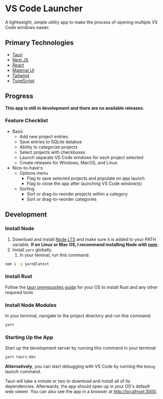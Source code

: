 # VS Code Launcher

A lightweight, simple utility app to make the process of opening multiple VS Code windows easier.

## Primary Technologies

- [Tauri](https://tauri.app/)
- [Next.JS](https://nextjs.org/)
- [React](https://reactjs.org/)
- [Material UI](https://mui.com/)
- [Tailwind](https://tailwindcss.com/)
- [TypeScript](https://www.typescriptlang.org/)

## Progress

**This app is still in development and there are no available releases.**

### Feature Checklist

- Basic
  - Add new project entries
  - Save entries to SQLite databse
  - Ability to categorize projects
  - Select projects with checkboxes
  - Launch separate VS Code windows for each project selected
  - Create releases for Windows, MacOS, and Linux
- Nice-to-have's
  - Options menu
    - Flag to save selected projects and populate on app launch
    - Flag to close the app after launching VS Code window(s)
  - Sorting
    - Sort or drag-to-reorder projects within a category
    - Sort or drag-to-reorder categories

## Development

### Install Node

1. Download and install [Node LTS](https://nodejs.org/en/) and make sure it is added to your PATH variable. **If on Linux or Mac OS, I recommend installing Node with [nvm](https://github.com/nvm-sh/nvm)**.
2. Install `yarn` globally.
    1. In your teminal, run this command:

```bash
npm i -g yarn@latest
```

### Install Rust
Follow the [tauri prerequisites guide](https://tauri.app/v1/guides/getting-started/prerequisites/) for your OS to install Rust and any other required tools

### Install Node Modules

In your terminal, navigate to the project directory and run this command:

```bash
yarn
```

### Starting Up the App

Start up the development server by running this command in your terminal:

```bash
yarn tauri:dev
```

**Alternatively**, you can start debugging with VS Code by running the `Debug` launch command.

Tauri will take a minute or two to download and install all of its dependencies. Afterwards, the app should open up in your OS's default web viewer. You can also see the app in a browser at [http://localhost:3000](http://localhost:3000).
